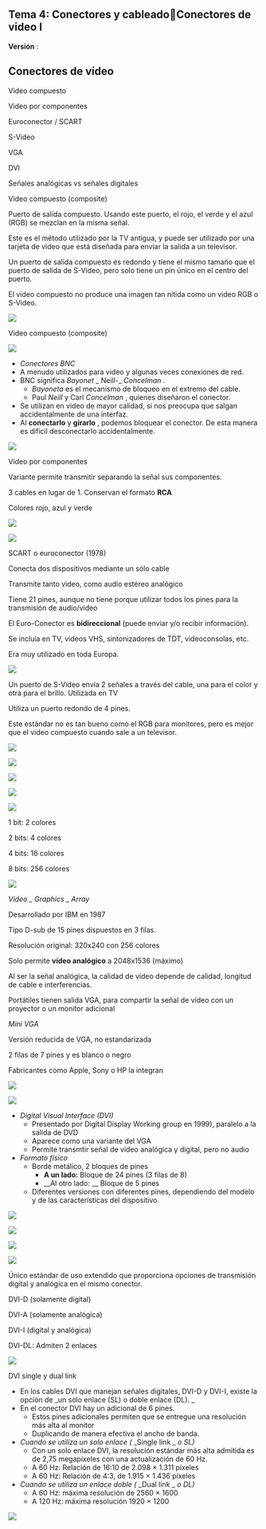 ## Tema 4: Conectores y cableadoConectores de video I

__Versión__ :

## Conectores de vídeo

Video compuesto

Video por componentes

Euroconector / SCART

S\-Video

VGA

DVI

Señales analógicas vs señales digitales

Video compuesto \(composite\)

Puerto de salida compuesto\. Usando este puerto, el rojo, el verde y el azul \(RGB\) se mezclan en la misma señal\.

Este es el método utilizado por la TV antigua, y puede ser utilizado por una tarjeta de video que está diseñada para enviar la salida a un televisor\.

Un puerto de salida compuesto es redondo y tiene el mismo tamaño que el puerto de salida de S\-Video, pero solo tiene un pin único en el centro del puerto\.

El video compuesto no produce una imagen tan nítida como un video RGB o S\-Video\.

![](img/4%20Conectores%20de%20v%C3%ADdeo%20I%20%28RCA%2C%20VGA%2C%20DVI%290.png)

Video compuesto \(composite\)

![](img/4%20Conectores%20de%20v%C3%ADdeo%20I%20%28RCA%2C%20VGA%2C%20DVI%291.gif)

* _Conectores BNC_
* A menudo utilizados para video y algunas veces conexiones de red\.
* BNC significa  _Bayonet_  _ Neill\-_  _Concelman_  _\._
  * _Bayoneta_  es el mecanismo de bloqueo en el extremo del cable\.
  * Paul  _Neill_  y Carl  _Concelman_ , quienes diseñaron el conector\.
* Se utilizan en video de mayor calidad, si nos preocupa que salgan accidentalmente de una interfaz\.
* Al  __conectarlo__  y  __girarlo__ , podemos bloquear el conector\.  De esta manera es dificil desconectarlo accidentalmente\.

![](img/4%20Conectores%20de%20v%C3%ADdeo%20I%20%28RCA%2C%20VGA%2C%20DVI%292.jpg)

Video por componentes

Variante permite transmitir separando la señal sus componentes\.

3 cables en lugar de 1\. Conservan el formato  __RCA__

Colores rojo, azul y verde

![](img/4%20Conectores%20de%20v%C3%ADdeo%20I%20%28RCA%2C%20VGA%2C%20DVI%293.png)

![](img/4%20Conectores%20de%20v%C3%ADdeo%20I%20%28RCA%2C%20VGA%2C%20DVI%294.png)

SCART o euroconector \(1978\)

Conecta dos dispositivos mediante un sólo cable

Transmite tanto video, como audio estéreo analógico

Tiene 21 pines, aunque no tiene porque utilizar todos los pines para la transmisión de audio/video

El Euro\-Conector es  __bidireccional__  \(puede enviar y/o recibir información\)\.

Se incluía en TV, videos VHS, sintonizadores de TDT, videoconsolas, etc\.

Era muy utilizado en toda Europa\.

![](img/4%20Conectores%20de%20v%C3%ADdeo%20I%20%28RCA%2C%20VGA%2C%20DVI%295.jpg)

Un puerto de S\-Video envía 2 señales a través del cable, una para el color y otra para el brillo\. Utilizada en TV

Utiliza un puerto redondo de 4 pines\.

Este estándar no es tan bueno como el RGB para monitores, pero es mejor que el video compuesto cuando sale a un televisor\.

![](img/4%20Conectores%20de%20v%C3%ADdeo%20I%20%28RCA%2C%20VGA%2C%20DVI%296.jpg)

![](img/4%20Conectores%20de%20v%C3%ADdeo%20I%20%28RCA%2C%20VGA%2C%20DVI%297.jpg)

![](img/4%20Conectores%20de%20v%C3%ADdeo%20I%20%28RCA%2C%20VGA%2C%20DVI%298.jpg)

![](img/4%20Conectores%20de%20v%C3%ADdeo%20I%20%28RCA%2C%20VGA%2C%20DVI%299.jpg)

![](img/4%20Conectores%20de%20v%C3%ADdeo%20I%20%28RCA%2C%20VGA%2C%20DVI%2910.jpg)

1 bit: 2 colores

2 bits: 4 colores

4 bits: 16 colores

8 bits: 256 colores

![](img/4%20Conectores%20de%20v%C3%ADdeo%20I%20%28RCA%2C%20VGA%2C%20DVI%2911.jpg)

_Video _  _Graphics_  _ Array_

Desarrollado por IBM en 1987

Tipo D\-sub de 15 pines dispuestos en 3 filas\.

Resolución original: 320x240 con 256 colores

Solo permite  __vídeo analógico__  a 2048x1536 \(máximo\)

Al ser la señal analógica, la calidad de vídeo depende de calidad, longitud de cable e interferencias\.

Portátiles tienen salida VGA, para compartir la señal de vídeo con un proyector o un monitor adicional

_Mini VGA_

Versión reducida de VGA, no estandarizada

2 filas de 7 pines y es blanco o negro

Fabricantes como Apple, Sony o HP la integran

![](img/4%20Conectores%20de%20v%C3%ADdeo%20I%20%28RCA%2C%20VGA%2C%20DVI%2912.jpg)

![](img/4%20Conectores%20de%20v%C3%ADdeo%20I%20%28RCA%2C%20VGA%2C%20DVI%2913.png)

* _Digital Visual Interface \(DVI\)_
  * Presentado por Digital Display Working group en 1999\), paralelo a la salida de DVD
  * Aparece como una variante del VGA
  * Permite transmtir señal de vídeo analógica y digital, pero no audio
* _Formato físico_
  * Borde metálico, 2 bloques de pines
    * __A un lado:__  Bloque de 24 pines \(3 filas de 8\)
    * __Al otro lado: __ Bloque de 5 pines
  * Diferentes versiones con diferentes pines, dependiendo del modelo y de las características del dispositivo

![](img/4%20Conectores%20de%20v%C3%ADdeo%20I%20%28RCA%2C%20VGA%2C%20DVI%2914.jpg)

![](img/4%20Conectores%20de%20v%C3%ADdeo%20I%20%28RCA%2C%20VGA%2C%20DVI%2915.jpg)

![](img/4%20Conectores%20de%20v%C3%ADdeo%20I%20%28RCA%2C%20VGA%2C%20DVI%2916.jpg)

![](img/4%20Conectores%20de%20v%C3%ADdeo%20I%20%28RCA%2C%20VGA%2C%20DVI%2917.png)

Único estándar de uso extendido que proporciona opciones de transmisión digital y analógica en el mismo conector\.

DVI\-D \(solamente digital\)

DVI\-A \(solamente analógica\)

DVI\-I \(digital y analógica\)

DVI\-DL: Admiten 2 enlaces

![](img/4%20Conectores%20de%20v%C3%ADdeo%20I%20%28RCA%2C%20VGA%2C%20DVI%2918.png)

DVI single y dual link

* En los cables DVI que manejan señales digitales, DVI\-D y DVI\-I, existe la opción de  _un solo enlace \(SL\) o doble enlace \(DL\)\. _
* En el conector DVI hay un adicional de 6 pines\.
  * Estos pines adicionales permiten que se entregue una resolución más alta al monitor
  * Duplicando de manera efectiva el ancho de banda\.
* _Cuando se utiliza un solo enlace \(_  _Single link _  _o SL\)_
  * Con un solo enlace DVI, la resolución estándar más alta admitida es de 2,75 megapíxeles con una actualización de 60 Hz\.
  * A 60 Hz: Relación de 16:10 de 2\.098 × 1\.311  píxeles
  * A 60 Hz: Relación de 4:3, de 1\.915 × 1\.436 píxeles
* _Cuando se utiliza un enlace doble \(_  _Dual link _  _o DL\)_
  * A 60 Hz: máxima resolución de 2560 × 1600
  * A 120 Hz: máxima resolución 1920 × 1200

![](img/4%20Conectores%20de%20v%C3%ADdeo%20I%20%28RCA%2C%20VGA%2C%20DVI%2919.png)

